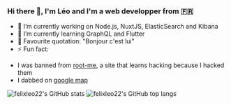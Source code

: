 ### Hi there 👋, I'm Léo and I'm a web developper from 🇫🇷

- 🔭 I’m currently working on Node.js, NuxtJS, ElasticSearch and Kibana
- 🌱 I’m currently learning GraphQL and Flutter 
- 💬 Favourite quotation: "Bonjour c'est lui"
- ⚡ Fun fact: 
* I was banned from [root-me](https://www.root-me.org/), a site that learns hacking because I hacked them
* I dabbed on [google map](https://www.google.fr/maps/@48.697097,6.1756124,3a,19.1y,127.8h,80.04t/data=!3m7!1e1!3m5!1sC6_Hf8tsUbSvtWDOaBp-AA!2e0!5s20200901T000000!7i16384!8i8192)

![felixleo22's GitHub stats](https://github-readme-stats.vercel.app/api?username=felixleo22&show_icons=true&theme=tokyonight&count_private=true&include_all_commits=2020)
![felixleo22's GitHub top langs](https://github-readme-stats.vercel.app/api/top-langs/?username=felixleo22&layout=compact&theme=tokyonight&count_private=true&include_all_commits=2020)
